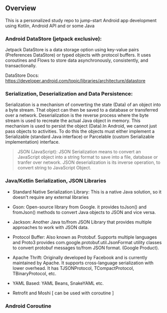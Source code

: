 ## Overview
This is a personalized study repo to jump-start Android app development using Kotlin, Android API and or some Java

### Android DataStore (jetpack exclusive):
Jetpack DataStore is a data storage option using key-value pairs (Preferences DataStore) or typed objects with protocol buffers. It uses coroutines and Flows to store data asynchronously, consistently, and transactionally.

DataStore Docs: https://developer.android.com/topic/libraries/architecture/datastore

### Serialization, Deserialization and Data Persistence:
Serialization is a mechanism of converting the state (Data) of an object into a byte stream. That object can then be saved to a database or transferred over a network. Deserialization is the reverse process where the byte stream is used to recreate the actual Java object in memory. This mechanism is used to persist the object (Data).In Android, we cannot just pass objects to activities. To do this the objects must either implement a Serializable (standard Java interface) or Parcelable (custom Serializable implementation) interface.

> JSON (JavaScript): JSON Serialization means to convert an JavaScript object into a string format to save into a file, database or tranfer over network. JSON deserialization is its inverse operation, to convert string to JavaScript Object.

### Java/Kotlin Serialization, JSON Libraries
- Standard Native Serialization Library: This is a native Java solution, so it doesn't require any external libraries

- Gson: Open-source library from Google. it provides toJson() and fromJson() methods to convert Java objects to JSON and vice versa.

- Jackson: Another Java to/from JSON Library that provides multiple approaches to work with JSON data.

- Protocol Buffer: Also known as Protobuf. Supports multiple languages and Proto3 provides com.google.protobuf.util.JsonFormat utility classes to convert protobuf messages to/from JSON format. (Google Product).

- Apache Thrift: Originally developed by Facebook and is currently maintained by Apache. It supports cross-language serialization with lower overhead. It has TJSONProtocol, TCompactProtocol, TBinaryProtocol, etc.

- YAML Based: YAML Beans, SnakeYAML etc.

- Retrofit and Moshi [ can be used with coroutine ]

### Android Coroutine